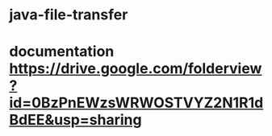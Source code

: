 # java-file-transfer
# documentation https://drive.google.com/folderview?id=0BzPnEWzsWRWOSTVYZ2N1R1dBdEE&usp=sharing
